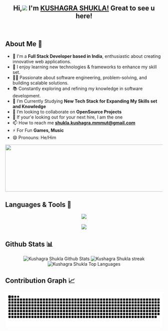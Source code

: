 <h2 align="center">Hi,<img src="https://raw.githubusercontent.com/MartinHeinz/MartinHeinz/master/wave.gif" width="30px"> I'm <a href="https://linktr.ee/shukla.kushagra">KUSHAGRA SHUKLA!</a> Great to see u here!</h2>
<p align="center"> <img src="https://komarev.com/ghpvc/?username=SHUKLA-KUSHAGRA&label=Profile%20views&color=0e75b6&style=flat" alt="" /> </p>

<h2> About Me 🚀 </h2>

- 💼 I'm a **Full Stack Developer based in India**, enthusiastic about creating innovative web applications.
- 📖 I enjoy learning new technologies & frameworks to enhance my skill set.
- 👨‍💻 Passionate about software engineering, problem-solving, and building scalable solutions.
- 📚 Constantly exploring and refining my knowledge in software development.
- 📘 I’m Currently Studying **New Tech Stack for Expanding My Skills set and Knowledge**
- 👯 I’m looking to collaborate on **OpenSource Projects**
- 🦝 If your'e looking out for your next hire, I am the one
- 📫 How to reach me **shukla.kushagra.mmmut@gmail.com**
- ⚡ For Fun **Games, Music**
- 😄 Pronouns: He/Him
  
<p align="left"> <img src="https://github-profile-trophy.vercel.app/?username=SHUKLA-KUSHAGRA" alt="" style="display:flex;width:200%;height:150px"/</p>

<h2> Languages & Tools 🔨</h2>
<p align="center">
  <img src="https://skillicons.dev/icons?i=c,cpp,html,css,js,java,bootstrap,mongodb,express,react,nodejs,git,github" />
</p>
<p align="center">
  <img src="https://skillicons.dev/icons?i=next,ts,tailwind,docker,npm,cloudflare,vscode,materialui,postgres,prisma,vite" />
</p>

<h2> Github Stats 📊</h2>
<div style="flex" align="center">
  <img alt="Kushagra Shukla Github Stats" src="https://github-readme-stats.vercel.app/api?username=SHUKLA-KUSHAGRA&show_icons=true&count_private=true&theme=react&hide_border=true&bg_color=0D1117" width="300" height="200"/>
  <img alt="Kushagra Shukla streak" src="https://github-readme-streak-stats.herokuapp.com/?user=SHUKLA-KUSHAGRA&theme=black-ice&hide_border=true&stroke=0000&background=060A0CD0" width="300" height="200"/>
  <img alt="Kushagra Shukla Top Languages" src="https://github-readme-stats.vercel.app/api/top-langs/?username=SHUKLA-KUSHAGRA&langs_count=8&count_private=true&layout=compact&theme=react&hide_border=true&bg_color=0D1117" width="250" height="200"/>
</div>

<h2> Contribution Graph 📈</h2>
<p align="center">
<picture>
  <source media="(prefers-color-scheme: dark)" srcset="https://github.com/SHUKLA-KUSHAGRA/SHUKLA-KUSHAGRA/blob/output/github-contribution-grid-snake-dark.svg">
  <source media="(prefers-color-scheme: light)" srcset="https://github.com/SHUKLA-KUSHAGRA/SHUKLA-KUSHAGRA/blob/output/github-contribution-grid-snake.svg">
  <img alt="github contribution grid snake animation" src="https://github.com/SHUKLA-KUSHAGRA/SHUKLA-KUSHAGRA/blob/output/github-contribution-grid-snake.svg">
</picture>
</p>
